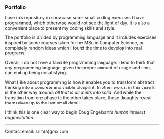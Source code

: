 ### Portfolio

I use this repository to showcase some small coding exercises I have programmed, which otherwise would not see the light of day. It is also a convenient place to present my coding skills and style.

The portfolio is divided by programming language and it includes exercises inspired by some courses taken for my MSc in Computer Science, or completely random ideas which I found the time to develop into real programs.

Overall, I do not have a favorite programming language. I tend to think that any programming language, given the proper amount of usage and time, can end up being unsatisfying.

What I like about programming is how it enables you to transform abstract thinking into a concrete and visible blueprint. In other words, in this case it is the other way around: _all that is air melts into solid_. And while the transition from one phase to the other takes place, those thoughts reveal themselves up to the last small detail.

I think this is one clear way to begin Doug Engelbart's _human intellect augmentation_.

---
Contact email: srlm(a)gmx.com
